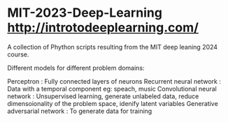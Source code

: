# MIT-2023-Deep-Learning http://introtodeeplearning.com/
A collection of Phython scripts resulting from the MIT deep leaning 2024 course. 

Different models for different problem domains:

Perceptron : Fully connected layers of neurons
Recurrent neural network : Data with a temporal component eg: speach, music
Convolutional neural network : Unsupervised learning, generate unlabeled data, reduce dimensoionality of the problem space, idenify latent variables
Generative adversarial network : To generate data for training

